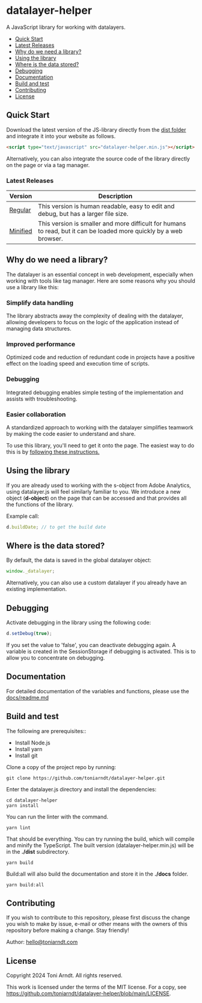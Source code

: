 # datalayer-helper

A JavaScript library for working with datalayers.

- [Quick Start](#quick-start)
- [Latest Releases](#latest-releases)
- [Why do we need a library?](#why-do-we-need-a-library)
- [Using the library](#using-the-library)
- [Where is the data stored?](#where-is-the-data-stored)
- [Debugging](#debugging)
- [Documentation](#documentation)
- [Build and test](#build-and-test)
- [Contributing](#contributing)
- [License](#license)

## Quick Start

Download the latest version of the JS-library directly from the [dist folder](https://github.com/toniarndt/datalayer-helper/tree/main/dist) and integrate it into your website as follows.

```html
<script type="text/javascript" src="datalayer-helper.min.js"></script>
```

Alternatively, you can also integrate the source code of the library directly on the page or via a tag manager.

### Latest Releases

| Version                                                                                                    | Description                                                                                                        |
| ---------------------------------------------------------------------------------------------------------- | ------------------------------------------------------------------------------------------------------------------ |
| [Regular](https://raw.githubusercontent.com/toniarndt/datalayer-helper/main/dist/datalayer-helper.js)      | This version is human readable, easy to edit and debug, but has a larger file size.                                |
| [Minified](https://raw.githubusercontent.com/toniarndt/datalayer-helper/main/dist/datalayer-helper.min.js) | This version is smaller and more difficult for humans to read, but it can be loaded more quickly by a web browser. |

## Why do we need a library?

The datalayer is an essential concept in web development, especially when working with tools like tag manager. Here are some reasons why you should use a library like this:

### Simplify data handling

The library abstracts away the complexity of dealing with the datalayer, allowing developers to focus on the logic of the application instead of managing data structures.

### Improved performance

Optimized code and reduction of redundant code in projects have a positive effect on the loading speed and execution time of scripts.

### Debugging

Integrated debugging enables simple testing of the implementation and assists with troubleshooting.

### Easier collaboration

A standardized approach to working with the datalayer simplifies teamwork by making the code easier to understand and share.

To use this library, you'll need to get it onto the page. The easiest way to do this
is by [following these instructions.](#quick-start)

## Using the library

If you are already used to working with the s-object from Adobe Analytics, using datalayer.js will feel similarly familiar to you.
We introduce a new object (**d-object**) on the page that can be accessed and that provides all the functions of the library.

Example call:

```js
d.buildDate; // to get the build date
```

## Where is the data stored?

By default, the data is saved in the global datalayer object:

```js
window._datalayer;
```

Alternatively, you can also use a custom datalayer if you already have an existing implementation.

## Debugging

Activate debugging in the library using the following code:

```js
d.setDebug(true);
```

If you set the value to 'false', you can deactivate debugging again.
A variable is created in the SessionStorage if debugging is activated. This is to allow you to concentrate on debugging.

## Documentation

For detailed documentation of the variables and functions, please use the [docs/readme.md](https://github.com/toniarndt/datalayer-helper/blob/main/docs/README.md)

## Build and test

The following are prerequisites::

- Install Node.js
- Install yarn
- Install git

Clone a copy of the project repo by running:

```
git clone https://github.com/toniarndt/datalayer-helper.git
```

Enter the datalayer.js directory and install the dependencies:

```
cd datalayer-helper
yarn install
```

You can run the linter with the command.

```
yarn lint
```

That should be everything. You can try running the build, which will compile and minify the TypeScript.
The built version (datalayer-helper.min.js) will be in the **./dist** subdirectory.

```
yarn build
```

Build:all will also build the documentation and store it in the **./docs** folder.

```
yarn build:all
```

## Contributing

If you wish to contribute to this repository, please first discuss the change you wish to make by issue, e-mail or other means with the owners of this repository before making a change. Stay friendly!

Author: [hello@toniarndt.com](mailto:hello@toniarndt.com)

## License

Copyright 2024 Toni Arndt. All rights reserved.

This work is licensed under the terms of the MIT license. For a copy, see
<https://github.com/toniarndt/datalayer-helper/blob/main/LICENSE>.
